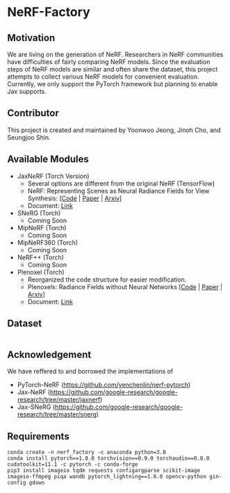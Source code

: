 # NeRF-Factory

## Motivation
We are living on the generation of NeRF. Researchers in NeRF communities have difficulties of fairly comparing NeRF models.
Since the evaluation steps of NeRF models are similar and often share the dataset, this project attempts to collect various NeRF models for convenient evaluation. 
Currently, we only support the PyTorch framework but planning to enable Jax supports.

## Contributor
This project is created and maintained by Yoonwoo Jeong, Jinoh Cho, and Seungjoo Shin.

## Available Modules
- JaxNeRF (Torch Version) 
    - Several options are different from the original NeRF (TensorFlow)
    - NeRF: Representing Scenes as Neural Radiance Fields for View Synthesis: [[Code](https://github.com/google-research/google-research/tree/master/jaxnerf) | [Paper](https://arxiv.org/pdf/2003.08934) | [Arxiv](https://arxiv.org/abs/2003.08934)]
    - Document: [Link](./docs/jaxnerf.md)
- SNeRG (Torch)
    - Coming Soon
- MipNeRF (Torch)
    - Coming Soon
- MipNeRF360 (Torch)
    - Coming Soon
- NeRF++ (Torch)
    - Coming Soon
- Plenoxel (Torch)
    - Reorganized the code structure for easier modification. 
    - Plenoxels: Radiance Fields without Neural Networks [[Code](https://github.com/sxyu/svox2) | [Paper](https://arxiv.org/abs/2112.05131) | [Arxiv](https://arxiv.org/pdf/2112.05131)]
    - Document: [Link](./docs/plenoxel.md)

## Dataset
```
```


## Acknowledgement

We have reffered to and borrowed the implementations of 
- PyTorch-NeRF (https://github.com/yenchenlin/nerf-pytorch)
- Jax-NeRF (https://github.com/google-research/google-research/tree/master/jaxnerf)
- Jax-SNeRG (https://github.com/google-research/google-research/tree/master/snerg)

## Requirements
```
conda create -n nerf_factory -c anaconda python=3.8
conda install pytorch==1.8.0 torchvision==0.9.0 torchaudio==0.8.0 cudatoolkit=11.1 -c pytorch -c conda-forge
pip3 install imageio tqdm requests configargparse scikit-image imageio-ffmpeg piqa wandb pytorch_lightning==1.6.0 opencv-python gin-config gdown
```
